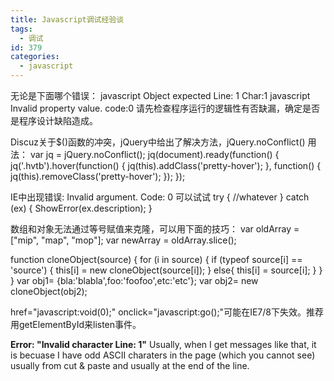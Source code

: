 ```yaml
---
title: Javascript调试经验谈
tags:
  - 调试
id: 379
categories:
  - javascript
---
```


无论是下面哪个错误：
javascript Object expected Line: 1 Char:1
javascript Invalid property value. code:0
请先检查程序运行的逻辑性有否缺漏，确定是否是程序设计缺陷造成。

Discuz关于$()函数的冲突，jQuery中给出了解决方法，jQuery.noConflict()
用法：
var jq = jQuery.noConflict();
jq(document).ready(function() {
jq('.hvtb').hover(function() {
jq(this).addClass('pretty-hover');
}, function() {
jq(this).removeClass('pretty-hover');
});
});

IE中出现错误: Invalid argument. Code: 0
可以试试
try
{
//whatever
} catch (ex) {
ShowError(ex.description);
}

数组和对象无法通过等号赋值来克隆，可以用下面的技巧：
var oldArray = ["mip", "map", "mop"];
var newArray = oldArray.slice();

function cloneObject(source) {
for (i in source) {
if (typeof source[i] == 'source') {
this[i] = new cloneObject(source[i]);
}
else{
this[i] = source[i];
}
}
}
var obj1= {bla:'blabla',foo:'foofoo',etc:'etc'};
var obj2= new cloneObject(obj2);

href="javascript:void(0);" onclick="javascript:go();"可能在IE7/8下失效。推荐用getElementById来listen事件。

**Error: "Invalid character Line: 1"**
Usually, when I get messages like that, it is becuase I have odd ASCII
charaters in the page (which you cannot see) usually from cut & paste and
usually at the end of the line.